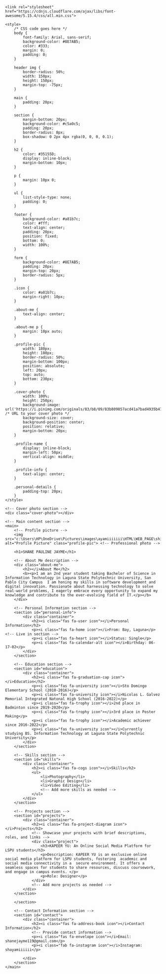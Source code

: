 <!DOCTYPE html>
<html lang="en">
<head>
    <meta charset="UTF-8">
    <meta name="viewport" content="width=device-width, initial-scale=1.0">
    
    <link rel="stylesheet" href="https://cdnjs.cloudflare.com/ajax/libs/font-awesome/5.15.4/css/all.min.css">
   
    <style>
        /* CSS code goes here */
        body {
            font-family: Arial, sans-serif;
            background-color: #8E7AB5; 
            color: #333;
            margin: 0;
            padding: 0;
        }

        header img {
            border-radius: 50%;
            width: 150px;
            height: 150px;
            margin-top: -75px; 
        }

        main {
            padding: 20px;
        }

        section {
            margin-bottom: 20px;
            background-color: #c5a0c5; 
            padding: 20px;
            border-radius: 8px; 
            box-shadow: 0 2px 4px rgba(0, 0, 0, 0.1); 
        }

        h2 {
            color: #35155D; 
            display: inline-block;
            margin-bottom: 10px;
        }
        
        p {
            margin: 10px 0;
        }

        ul {
            list-style-type: none;
            padding: 0;
        }

        footer {
            background-color: #a81b7c;
            color: #fff;
            text-align: center;
            padding: 20px;
            position: fixed;
            bottom: 0;
            width: 100%;
        }

        form {
            background-color: #8E7AB5;
            padding: 20px;
            margin-top: 20px;
            border-radius: 5px;
        }

        .icon {
            color: #a81b7c; 
            margin-right: 10px;
        }
        
        .about-me {
            text-align: center;
        }
        
        .about-me p {
            margin: 10px auto;
        }
        
        .profile-pic {
            width: 180px;
            height: 180px;
            border-radius: 50%;
            margin-bottom: 100px;
            position: absolute;
            left: 20px;
            top: auto; 
            bottom: 230px; 
        }

        .cover-photo {
            width: 100%;
            height: 250px; 
            background-image: url('https://i.pinimg.com/originals/83/b8/09/83b809857acd41a7bad4935b4734f9fc.gif'); /* URL to your cover photo */
            background-size: cover;
            background-position: center;
            position: relative;
            margin-bottom: 20px;
        }

        .profile-name {
            display: inline-block;
            margin-left: 50px; 
            vertical-align: middle;
        }

        .profile-info {
            text-align: center;
        }

        .personal-details {
            padding-top: 20px;
        }
    </style>
</head>
<body>

    <!-- Cover photo section -->
    <div class="cover-photo"></div>

    <!-- Main content section -->
    <main>
        <!-- Profile picture -->
        <img src="c:\Users\HP\OneDrive\Pictures\images\ayamiiiiiii\HTML\WEB_PAGE\shinya.jpg" alt="Profile Picture" class="profile-pic"> <!-- Professional photo -->

        <h1>SHANE PAULINE JAYME</h1>
        
        <!-- About Me description -->
        <div class="about-me">
            <h2></i>About Me</h2>
            <b><p>I am an 2nd year student taking Bachelor of Science in Information Technology in Laguna State Polytechnic University, San Pablo City Campus  I am honing my skills in software development and digital innovation. Passionate about harnessing technology to solve real-world problems, I eagerly embrace every opportunity to expand my knowledge and contribute to the ever-evolving field of IT.</p></b>
        </div>

        <!-- Personal Information section -->
        <section id="personal-info">
            <div class="container">
                <h2><i class="fas fa-user icon"></i>Personal Information</h2>
                <p><i class="fas fa-home icon"></i>From: Bay, Laguna</p> <!-- Live in section -->
                <p><i class="fas fa-heart icon"></i>Status: Single</p>
                <p><i class="fas fa-calendar-alt icon"></i>Birthday: 06-17-02</p>
            </div>
        </section>

        <!-- Education section -->
        <section id="education">
            <div class="container">
                <h2><i class="fas fa-graduation-cap icon"></i>Education</h2>
                <p><i class="fas fa-university icon"></i>Sto Domingo Elementary School (2010-2016)</p>
                <p><i class="fas fa-university icon"></i>Nicolas L. Galvez Memorial Integrated Natonal High School (2016-2022)</p>
                <p><i class="fas fa-trophy icon"></i>2nd place in Badminton since 2019-2020</p>
                <p><i class="fas fa-trophy icon"></i>3rd place in Poster Making</p>
                <p><i class="fas fa-trophy icon"></i>Academic achiever since 2016-2022</p>
                <p><i class="fas fa-university icon"></i>Currently studying BS. Information Technology at Laguna State Polytechnic University</p>
            </div>
        </section>

        <!-- Skills section -->
        <section id="skills">
            <div class="container">
                <h2><i class="fas fa-cogs icon"></i>Skills</h2>
                <ul>
                    <li>Photography</li>
                    <li>Graphic Design</li>
                    <li>Video Editing</li>
                    <!-- Add more skills as needed -->
                </ul>
            </div>
        </section>

        <!-- Projects section -->
        <section id="projects">
            <div class="container">
                <h2><i class="fas fa-project-diagram icon"></i>Projects</h2>
                <!-- Showcase your projects with brief descriptions, roles, and links -->
                <div class="project">
                    <h3>KAPEER YU: An Online Social Media Platform for LSPU students</h3>
                    <p>Description: KAPEER YU is an exclusive online social media platform for LSPU students, fostering  academic and social media connectivity in a  secure environment. It offers a seamless spaces for students to share resources, discuss coursework, and engage in campus events. </p>
                    <p>Role: Designer</p>
                </div>
                <!-- Add more projects as needed -->
            </div>
        </section>

        </section>

        <!-- Contact Information section -->
        <section id="contact">
            <div class="container">
                <h2><i class="fas fa-address-book icon"></i>Contact Information</h2>
                <!-- Provide contact information -->
                <p><i class="fas fa-envelope icon"></i>Email: shanejayme119@gmail.com</p>
                <p><i class="fab fa-instagram icon"></i>Instagram: shayamiiiiii</p>
                
            </div>
        </section>
    </main>
</body>
</html>
